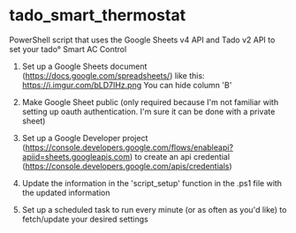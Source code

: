 # tado_smart_thermostat
PowerShell script that uses the Google Sheets v4 API and Tado v2 API to set your tado° Smart AC Control

1) Set up a Google Sheets document (https://docs.google.com/spreadsheets/) like this: https://i.imgur.com/bLD7IHz.png You can hide column 'B'

2) Make Google Sheet public (only required because I'm not familiar with setting up oauth authentication. I'm sure it can be done with a private sheet)

3) Set up a Google Developer project (https://console.developers.google.com/flows/enableapi?apiid=sheets.googleapis.com) to create an api credential (https://console.developers.google.com/apis/credentials)

4) Update the information in the 'script_setup' function in the .ps1 file with the updated information

5) Set up a scheduled task to run every minute (or as often as you'd like) to fetch/update your desired settings

